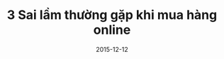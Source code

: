 ---
title: 3 Sai lầm thường gặp khi mua hàng online
type: Guide
layout: Post
categories: [huong-dan]
date: 2015-12-12
thumbnail: images/cover.jpg
---